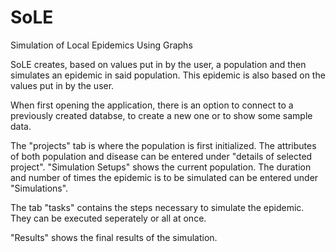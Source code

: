 # SoLE
 Simulation of Local Epidemics Using Graphs

SoLE creates, based on values put in by the user, a population and then simulates an epidemic in said population. This epidemic is also based on the values put in by the user.

When first opening the application, there is an option to connect to a previously created databse, to create a new one or to show some sample data.

The "projects" tab is where the population is first initialized. The attributes of both population and disease can be entered under "details of selected project". "Simulation Setups" shows the current population. The duration and number of times the epidemic is to be simulated can be entered under "Simulations".

The tab "tasks" contains the steps necessary to simulate the epidemic. They can be executed seperately or all at once.

"Results" shows the final results of the simulation.
